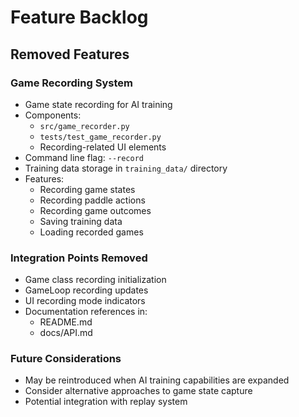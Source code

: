 # Feature Backlog

## Removed Features

### Game Recording System
- Game state recording for AI training
- Components:
  - `src/game_recorder.py`
  - `tests/test_game_recorder.py`
  - Recording-related UI elements
- Command line flag: `--record`
- Training data storage in `training_data/` directory
- Features:
  - Recording game states
  - Recording paddle actions
  - Recording game outcomes
  - Saving training data
  - Loading recorded games

### Integration Points Removed
- Game class recording initialization
- GameLoop recording updates
- UI recording mode indicators
- Documentation references in:
  - README.md
  - docs/API.md

### Future Considerations
- May be reintroduced when AI training capabilities are expanded
- Consider alternative approaches to game state capture
- Potential integration with replay system 